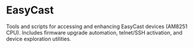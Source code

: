 # EasyCast
Tools and scripts for accessing and enhancing EasyCast devices (AM8251 CPU). Includes firmware upgrade automation, telnet/SSH activation, and device exploration utilities.
